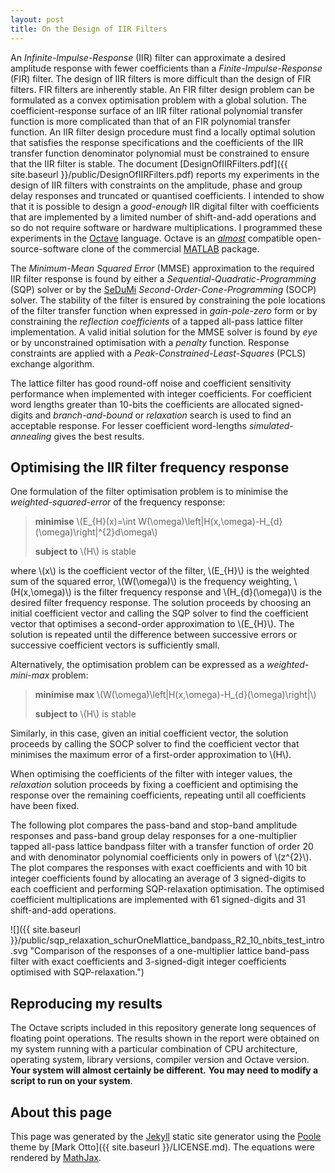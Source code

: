 ```yaml
---
layout: post
title: On the Design of IIR Filters
---
```

An *Infinite-Impulse-Response* (IIR) filter can approximate a desired amplitude
response with fewer coefficients than a *Finite-Impulse-Response* (FIR)
filter.  The design of IIR filters is more difficult than the design of FIR
filters. FIR filters are inherently stable. An FIR filter design problem can
be formulated as a convex optimisation problem with a global solution. The
coefficient-response surface of an IIR filter rational polynomial transfer
function is more complicated than that of an FIR polynomial transfer
function. An IIR filter design procedure must find a locally optimal solution
that satisfies the response specifications and the coefficients of the IIR
transfer function denominator polynomial must be constrained to ensure that
the IIR filter is stable. The document
[DesignOfIIRFilters.pdf]({{ site.baseurl }}/public/DesignOfIIRFilters.pdf)
reports my experiments in the design of IIR filters with constraints on the
amplitude, phase and group delay responses and truncated or quantised
coefficients. I intended to show that it is possible to design a
*good-enough* IIR digital filter with coefficients that are implemented by
a limited number of shift-and-add operations and so do not require
software or hardware multiplications. I programmed these
experiments in the [Octave](https://www.gnu.org/software/octave)
language. Octave is an
[*almost*](https://wiki.octave.org/FAQ#Differences_between_Octave_and_Matlab)
compatible open-source-software clone of the commercial
[MATLAB](http://mathworks.com) package.

The *Minimum-Mean Squared Error* (MMSE)
approximation to the required IIR filter response is found by either a
*Sequential-Quadratic-Programming* (SQP) solver or by the
[SeDuMi](https://github.com/sqlp/sedumi) *Second-Order-Cone-Programming*
(SOCP) solver. The stability of the filter is ensured by constraining the pole
locations of the filter transfer function when expressed in *gain-pole-zero*
form or by constraining the *reflection coefficients* of a tapped all-pass
lattice filter implementation. A valid initial solution for the MMSE solver is
found by *eye* or by unconstrained optimisation with a *penalty* function.
Response constraints are applied with a *Peak-Constrained-Least-Squares* (PCLS)
exchange algorithm.

The lattice filter has good round-off noise and coefficient
sensitivity performance when implemented with integer coefficients. For
coefficient word lengths greater than 10-bits the coefficients are allocated
signed-digits and *branch-and-bound* or *relaxation* search is used to find an
acceptable response. For lesser coefficient word-lengths *simulated-annealing*
gives the best results.

## Optimising the IIR filter frequency response
One formulation of the filter optimisation problem is to
minimise the *weighted-squared-error* of the frequency response:

>**minimise**
>\\(E_{H}(x)=\int W(\omega)\left|H(x,\omega)-H_{d}(\omega)\right|^{2}d\omega\\)
>
>**subject to** \\(H\\) is stable

where \\(x\\) is the coefficient vector of the filter, \\(E_{H}\\) is
the weighted sum of the squared error, \\(W(\omega)\\) is the
frequency weighting, \\(H(x,\omega)\\) is the filter frequency
response and \\(H_{d}(\omega)\\) is the desired filter frequency
response. The solution proceeds by choosing an initial coefficient vector
and calling the SQP solver to find the coefficient vector that
optimises a second-order approximation to \\(E_{H}\\). The solution is
repeated until the difference between successive errors or
successive coefficient vectors is sufficiently small.

Alternatively, the optimisation problem can be expressed as a
*weighted-mini-max* problem:

>**minimise max**
>\\(W(\omega)\left|H(x,\omega)-H_{d}(\omega)\right|\\)
>
>**subject to** \\(H\\) is stable

Similarly, in this case, given an initial coefficient vector, the
solution proceeds by calling the SOCP solver to find the coefficient vector
that minimises the maximum error of a first-order approximation to \\(H\\).

When optimising the coefficients of the filter with integer values, the
*relaxation* solution proceeds by fixing a coefficient and optimising the
response over the remaining coefficients, repeating until all coefficients
have been fixed.

The following plot compares the pass-band and stop-band
amplitude responses and pass-band group delay responses for a one-multiplier
tapped all-pass lattice bandpass filter with a transfer function of order 20
and with denominator polynomial coefficients only in powers of \\(z^{2}\\).
The plot compares the responses with exact coefficients and with 10 bit integer
coefficients found by allocating an average of 3 signed-digits to each
coefficient and performing SQP-relaxation optimisation. The optimised
coefficient multiplications are implemented with 61 signed-digits and 31
shift-and-add operations.

![]({{ site.baseurl }}/public/sqp_relaxation_schurOneMlattice_bandpass_R2_10_nbits_test_intro.svg "Comparison of the responses of a one-multiplier lattice band-pass filter with exact coefficients and 3-signed-digit integer coefficients optimised with SQP-relaxation.")

## Reproducing my results
The Octave scripts included in this repository generate long sequences of
floating point operations. The results shown in the report were obtained on
my system running with a particular combination of CPU architecture, operating
system, library versions, compiler version and Octave version.
**Your system will almost certainly be different.**
**You may need to modify a script to run on your system**.

## About this page
This page was generated by the [Jekyll](http://jekyllrb.com) static site
generator using the [Poole](http://getpoole.com) theme by
[Mark Otto]({{ site.baseurl }}/LICENSE.md). The equations were rendered by
[MathJax](https://www.mathjax.org/).

